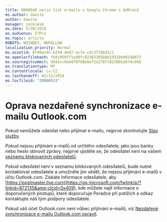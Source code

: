 ```yaml
---
title: 8000048 nelze číst e-mailu v Google Chrome s Adblock
ms.author: daeite
author: daeite
manager: jackiesm
ms.date: 5/30/2018
ms.audience: ITPro
ms.topic: article
ROBOTS: NOINDEX, NOFOLLOW
localization_priority: Normal
ms.assetid: 6f48a145-b258-4d47-ac7e-c4c3f76bd1c1
ms.openlocfilehash: f58c050ff1ed9fc9236538560d19310e86548873
ms.sourcegitcommit: dd43cc0a9470f98b8ef2a3787c823801d674c666
ms.translationtype: MT
ms.contentlocale: cs-CZ
ms.lasthandoff: 02/12/2019
ms.locfileid: "29900533"
---
```

# <a name="fix-outlookcom-email-sync-issues"></a>Oprava nezdařené synchronizace e-mailu Outlook.com

Pokud nemůžete odesílat nebo přijímat e-mailu, nejprve zkontrolujte [Stav služby](https://go.microsoft.com/fwlink/p/?linkid=837482&amp;clcid=0x409).
  
Pokud nejsou přijímání e-mailů od určitého odesílatele, jako jsou banky nebo heslo obnovit zprávy, nejprve ujistěte se, že odesílatel není na vašem [seznamu blokovaných odesílatelů](https://go.microsoft.com/fwlink/p/?linkid=873133&amp;clcid=0x409).
  
Pokud odesílatel není v seznamu blokovaných odesílatelů, bude nutné kontaktovat odesílatele a umožněte jim vědět, že nejsou přijímání e-mailů v účtu Outlook.com. Získáte informace odesílatele, aby [https://postmaster.live.com](https://go.microsoft.com/fwlink/p/?linkid=872135&amp;clcid=0x409), kde můžete najít informace o doporučených postupů, které doporučuje Poradce při potížích a odkaz kontaktujte náš tým podpory odesílatele.
  
Pokud váš účet Outlook.com není vůbec přijímání e-mailů, viz [Nezdařené synchronizace e-mailu Outlook.com opravit](https://go.microsoft.com/fwlink/p/?linkid=2001207&amp;clcid=0x409).
  

